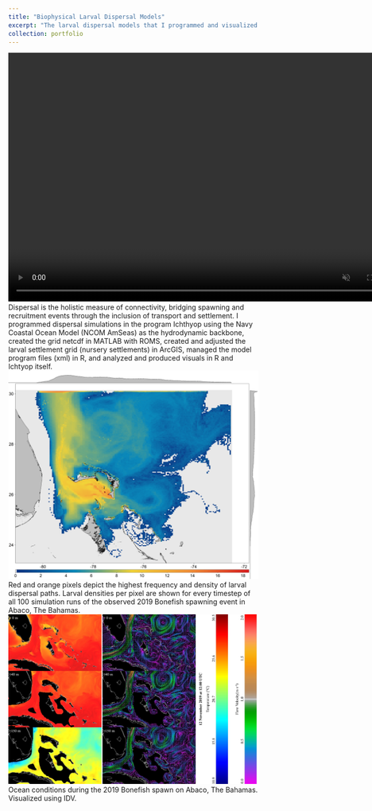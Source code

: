 ```yaml
---
title: "Biophysical Larval Dispersal Models"
excerpt: "The larval dispersal models that I programmed and visualized here are from my publication on [Bonefish larval dispersal](https://journals.plos.org/plosone/article?id=10.1371/journal.pone.0276528). Modeling and visualizing in Ichthyop, R, and ArcGIS allow for insights into population connectivity, larval development environments, and spatial management assessments. They also make for compelling visuals!<br/><img src='/images/FullDispersalSim.png'>"
collection: portfolio
---
```

<video controls="" width="800" height="500" muted="" loop="" autoplay="">
<source src='https://github.com/smlombardo/smlombardo.github.io/assets/163476157/cca0ca27-f951-4b6d-918a-60f0a4054de5'>
</video>
Dispersal is the holistic measure of connectivity, bridging spawning and recruitment events through the inclusion of transport and settlement. I programmed dispersal simulations in the program Ichthyop using the Navy Coastal Ocean Model (NCOM AmSeas) as the hydrodynamic backbone, created the grid netcdf in MATLAB with ROMS, created and adjusted the larval settlement grid (nursery settlements) in ArcGIS, managed the model program files (xml) in R, and analyzed and produced visuals in R and Ichtyop itself.

<img src='/images/FullDispersalSim.png'>
Red and orange pixels depict the highest frequency and density of larval dispersal paths. Larval densities per pixel are shown for every timestep of all 100 simulation runs of the observed 2019 Bonefish spawning event in Abaco, The Bahamas.

<img src='/images/OceanConditions.jpg'>
Ocean conditions during the 2019 Bonefish spawn on Abaco, The Bahamas. Visualized using IDV.
